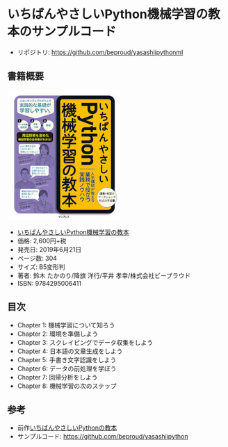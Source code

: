 # いちばんやさしいPython機械学習の教本のサンプルコード

* リポジトリ: https://github.com/beproud/yasashiipythonml

## 書籍概要

![いちばんやさしいPython機械学習の教本の表紙](cover.jpg)

* [いちばんやさしいPython機械学習の教本](https://book.impress.co.jp/books/1118101072 "いちばんやさしいPython機械学習の教本 人気講師が教える業務で役立つ実践ノウハウ - インプレスブックス")
* 価格: 2,600円+税
* 発売日: 2019年6月21日
* ページ数: 304
* サイズ: B5変形判
* 著者: 鈴木 たかのり/降旗 洋行/平井 孝幸/株式会社ビープラウド
* ISBN: 9784295006411

## 目次

* Chapter 1: 機械学習について知ろう
* Chapter 2: 環境を準備しよう
* Chapter 3: スクレイピングでデータ収集をしよう
* Chapter 4: 日本語の文章生成をしよう
* Chapter 5: 手書き文字認識をしよう
* Chapter 6: データの前処理を学ぼう
* Chapter 7: 回帰分析をしよう
* Chapter 8: 機械学習の次のステップ 

## 参考

* 前作[いちばんやさしいPythonの教本](http://book.impress.co.jp/books/1116101151)
* サンプルコード: https://github.com/beproud/yasashiipython